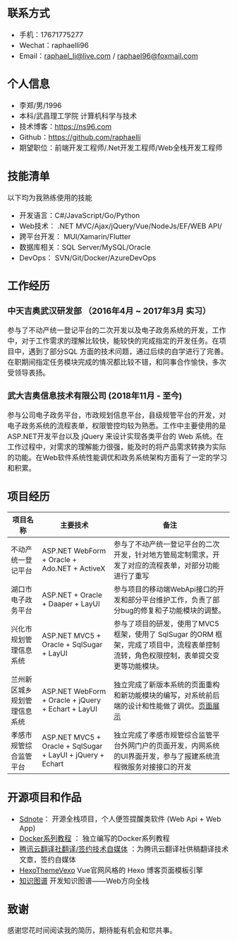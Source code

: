 <font size=3>

## 联系方式
- 手机：17671775277
- Wechat：raphaelli96
- Email：raphael_li@live.com  / raphael96@foxmail.com

## 个人信息
 - 李郑/男/1996 
 - 本科/武昌理工学院 计算机科学与技术
 - 技术博客：https://ns96.com
 - Github：https://github.com/raphaelli
 - 期望职位：前端开发工程师/.Net开发工程师/Web全栈开发工程师

 ## 技能清单
以下均为我熟练使用的技能
- 开发语言：C#/JavaScript/Go/Python
- Web技术： .NET MVC/Ajax/jQuery/Vue/NodeJs/EF/WEB API/
- 跨平台开发： MUI/Xamarin/Flutter
- 数据库相关：SQL Server/MySQL/Oracle
- DevOps： SVN/Git/Docker/AzureDevOps

## 工作经历
### 中天吉奥武汉研发部 （2016年4月 ~ 2017年3月 实习）
参与了不动产统一登记平台的二次开发以及电子政务系统的开发，工作中，对于工作需求的理解比较快，能较快的完成指定的开发任务。在项目中，遇到了部分SQL 方面的技术问题，通过后续的自学进行了完善。在职期间指定任务模块完成的情况都比较不错，和同事合作愉快，多次受领导表扬。

### 武大吉奥信息技术有限公司 (2018年11月 - 至今)
参与公司电子政务平台，市政规划信息平台，县级规管平台的开发，对电子政务系统的流程表单，权限管控均较为熟悉。工作中主要使用的是ASP.NET开发平台以及 jQuery 来设计实现各类平台的 Web 系统。在工作过程中，对需求的理解能力很强，能及时的将产品需求转换为实际的功能。在Web软件系统性能调优和政务系统架构方面有了一定的学习和积累。


## 项目经历

| 项目名称 |主要技术  |  备注| 
| --- | --- | --- | 
|不动产统一登记平台  |  ASP.NET WebForm + Oracle + Ado.NET + ActiveX|  参与了不动产统一登记平台的二次开发，针对地方管局定制需求，开发了对应的流程表单，对部分功能进行了重写|  
|湖口市电子政务平台|ASP.NET + Oracle + Daaper + LayUI | 参与项目的移动端WebApi接口的开发和部分平台维护工作，负责了部分bug的修复和子功能模块的调整。|
|兴化市规划管理信息系统 | ASP.NET MVC5 + Oracle + SqlSugar + LayUI |参与了项目的研发，使用了MVC5框架，使用了 SqlSugar 的ORM 框架，完成了项目中，流程表单控制流转，角色权限控制，表单提交变更等功能模块。|
|兰州新区城乡规划管理信息系统|ASP.NET WebForm + Oracle + jQuery + Echart + LayUI |独立完成了新版本系统的页面重构和新功能模块的编写，对系统前后端的设计和性能做了调优。[页面展示](http://117.156.17.123:1800/PortalLz/) |
|孝感市规管综合监管平台|ASP.NET MVC5 + Oracle + SqlSugar + LayUI  + jQuery + Echart  |独立完成了孝感市规管综合监管平台外网门户的页面开发，内网系统的UI界面开发，参与了报建系统流程微服务对接接口的开发|




## 开源项目和作品
  - [Sdnote](https://github.com/Sdnote)： 开源全栈项目，个人便签提醒类软件 (Web Api + Web App)
  - [Docker系列教程](https://ns96.com/2018/01/01/docker-start/) ： 独立编写的Docker系列教程
  - [腾讯云翻译社翻译/签约技术自媒体](https://cloud.tencent.com/developer/user/973635) ：为腾讯云翻译社供稿翻译技术文章，签约自媒体
  - [HexoThemeVexo](https://github.com/raphaelli/hexo-theme-vexo]) Vue官网风格的 Hexo 博客页面模板引擎
  - [知识图谱](https://github.com/raphaelli/Cheat-Sheet) 开发知识图谱——Web方向全栈

## 致谢
感谢您花时间阅读我的简历，期待能有机会和您共事。
